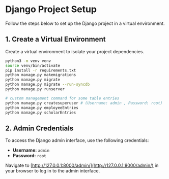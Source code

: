 # Django Project Setup

Follow the steps below to set up the Django project in a virtual environment.

## 1. Create a Virtual Environment

Create a virtual environment to isolate your project dependencies.

```bash
python3 -m venv venv
source venv/bin/activate
pip install -r requirements.txt
python manage.py makemigrations
python manage.py migrate
python manage.py migrate --run-syncdb
python manage.py runserver

# custom management command for some table entries
python manage.py createsuperuser # (Username: admin , Password: root)
python manage.py employeeEntries
python manage.py scholarEntries
```

## 2. Admin Credentials

To access the Django admin interface, use the following credentials:

- **Username:** `admin`
- **Password:** `root`

Navigate to [http://127.0.0.1:8000/admin/](http://127.0.0.1:8000/admin/) in your browser to log in to the admin interface.
